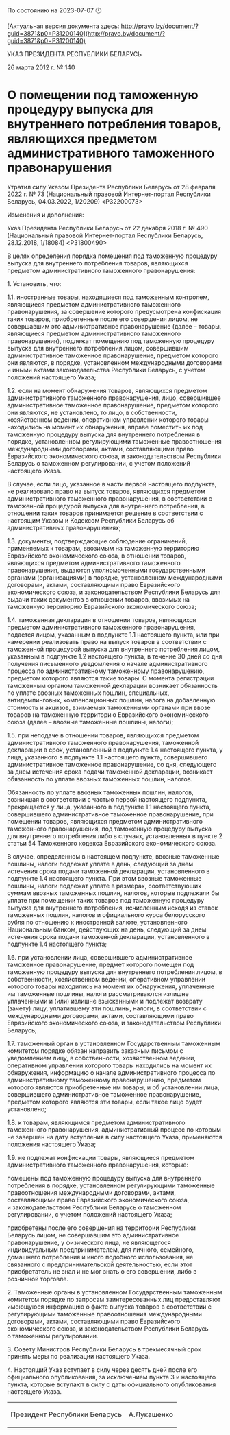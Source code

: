По состоянию на 2023-07-07 &#x1F550;

[Актуальная версия документа здесь: http://pravo.by/document/?guid=3871&p0=P31200140](http://pravo.by/document/?guid=3871&p0=P31200140)

<p>УКАЗ ПРЕЗИДЕНТА РЕСПУБЛИКИ БЕЛАРУСЬ</p>
<p>26 марта 2012 г. № 140</p>
<h1>О помещении под таможенную процедуру выпуска для внутреннего потребления товаров, являющихся предметом административного таможенного правонарушения</h1>
<p>Утратил силу Указом Президента Республики Беларусь от 28 февраля 2022 г. № 73 (Национальный правовой Интернет-портал Республики Беларусь, 04.03.2022, 1/20209) &lt;P32200073&gt;</p>
<p>Изменения и дополнения:</p>
<p>Указ Президента Республики Беларусь от 22 декабря 2018 г. № 490 (Национальный правовой Интернет-портал Республики Беларусь, 28.12.2018, 1/18084) &lt;P31800490&gt;</p>
<p></p>
<p>В целях определения порядка помещения под таможенную процедуру выпуска для внутреннего потребления товаров, являющихся предметом административного таможенного правонарушения:</p>
<p>1. Установить, что:</p>
<p>1.1. иностранные товары, находящиеся под таможенным контролем, являющиеся предметом административного таможенного правонарушения, за совершение которого предусмотрена конфискация таких товаров, приобретенные после его совершения лицом, не совершавшим это административное правонарушение (далее – товары, являющиеся предметом административного таможенного правонарушения), подлежат помещению под таможенную процедуру выпуска для внутреннего потребления лицом, совершившим административное таможенное правонарушение, предметом которого они являются, в порядке, установленном международными договорами и иными актами законодательства Республики Беларусь, с учетом положений настоящего Указа;</p>
<p>1.2. если на момент обнаружения товаров, являющихся предметом административного таможенного правонарушения, лицо, совершившее административное таможенное правонарушение, предметом которого они являются, не установлено, то лицо, в собственности, хозяйственном ведении, оперативном управлении которого товары находились на момент их обнаружения, вправе поместить их под таможенную процедуру выпуска для внутреннего потребления в порядке, установленном регулирующими таможенные правоотношения международными договорами, актами, составляющими право Евразийского экономического союза, и законодательством Республики Беларусь о таможенном регулировании, с учетом положений настоящего Указа.</p>
<p>В случае, если лицо, указанное в части первой настоящего подпункта, не реализовало право на выпуск товаров, являющихся предметом административного таможенного правонарушения, в соответствии с таможенной процедурой выпуска для внутреннего потребления, в отношении таких товаров принимается решение в соответствии с настоящим Указом и Кодексом Республики Беларусь об административных правонарушениях;</p>
<p>1.3. документы, подтверждающие соблюдение ограничений, применяемых к товарам, ввозимым на таможенную территорию Евразийского экономического союза, в отношении товаров, являющихся предметом административного таможенного правонарушения, выдаются уполномоченными государственными органами (организациями) в порядке, установленном международными договорами, актами, составляющими право Евразийского экономического союза, и законодательством Республики Беларусь для выдачи таких документов в отношении товаров, ввозимых на таможенную территорию Евразийского экономического союза;</p>
<p>1.4. таможенная декларация в отношении товаров, являющихся предметом административного таможенного правонарушения, подается лицом, указанным в подпункте 1.1 настоящего пункта, или при намерении реализовать право на выпуск товаров в соответствии с таможенной процедурой выпуска для внутреннего потребления лицом, указанным в подпункте 1.2 настоящего пункта, в течение 30 дней со дня получения письменного уведомления о начале административного процесса по административному таможенному правонарушению, предметом которого являются такие товары. С момента регистрации таможенным органом таможенной декларации возникает обязанность по уплате ввозных таможенных пошлин, специальных, антидемпинговых, компенсационных пошлин, налога на добавленную стоимость и акцизов, взимаемых таможенными органами при ввозе товаров на таможенную территорию Евразийского экономического союза (далее – ввозные таможенные пошлины, налоги);</p>
<p>1.5. при неподаче в отношении товаров, являющихся предметом административного таможенного правонарушения, таможенной декларации в срок, установленный в подпункте 1.4 настоящего пункта, у лица, указанного в подпункте 1.1 настоящего пункта, совершившего административное таможенное правонарушение, со дня, следующего за днем истечения срока подачи таможенной декларации, возникает обязанность по уплате ввозных таможенных пошлин, налогов.</p>
<p>Обязанность по уплате ввозных таможенных пошлин, налогов, возникшая в соответствии с частью первой настоящего подпункта, прекращается у лица, указанного в подпункте 1.1 настоящего пункта, совершившего административное таможенное правонарушение, при помещении товаров, являющихся предметом административного таможенного правонарушения, под таможенную процедуру выпуска для внутреннего потребления либо в случаях, установленных в пункте 2 статьи 54 Таможенного кодекса Евразийского экономического союза.</p>
<p>В случае, определенном в настоящем подпункте, ввозные таможенные пошлины, налоги подлежат уплате в день, следующий за днем истечения срока подачи таможенной декларации, установленного в подпункте 1.4 настоящего пункта. При этом ввозные таможенные пошлины, налоги подлежат уплате в размерах, соответствующих суммам ввозных таможенных пошлин, налогов, которые подлежали бы уплате при помещении таких товаров под таможенную процедуру выпуска для внутреннего потребления, исчисленным исходя из ставок таможенных пошлин, налогов и официального курса белорусского рубля по отношению к иностранной валюте, установленного Национальным банком, действующих на день, следующий за днем истечения срока подачи таможенной декларации, установленного в подпункте 1.4 настоящего пункта;</p>
<p>1.6. при установлении лица, совершившего административное таможенное правонарушение, предмет которого помещен под таможенную процедуру выпуска для внутреннего потребления лицом, в собственности, хозяйственном ведении, оперативном управлении которого товары находились на момент их обнаружения, уплаченные им таможенные пошлины, налоги рассматриваются излишне уплаченными и (или) излишне взысканными и подлежат возврату (зачету) лицу, уплатившему эти пошлины, налоги, в соответствии с международными договорами, актами, составляющими право Евразийского экономического союза, и законодательством Республики Беларусь;</p>
<p>1.7. таможенный орган в установленном Государственным таможенным комитетом порядке обязан направить заказным письмом с уведомлением лицу, в собственности, хозяйственном ведении, оперативном управлении которого товары находились на момент их обнаружения, информацию о начале административного процесса по административному таможенному правонарушению, предметом которого являются приобретенные им товары, и об установлении лица, совершившего административное таможенное правонарушение, предметом которого являются эти товары, если такое лицо будет установлено;</p>
<p>1.8. к товарам, являющимся предметом административного таможенного правонарушения, административный процесс по которым не завершен на дату вступления в силу настоящего Указа, применяются положения настоящего Указа;</p>
<p>1.9. не подлежат конфискации товары, являющиеся предметом административного таможенного правонарушения, которые:</p>
<p>помещены под таможенную процедуру выпуска для внутреннего потребления в порядке, установленном регулирующими таможенные правоотношения международными договорами, актами, составляющими право Евразийского экономического союза, и законодательством Республики Беларусь о таможенном регулировании, с учетом положений настоящего Указа;</p>
<p>приобретены после его совершения на территории Республики Беларусь лицом, не совершавшим это административное правонарушение, у физического лица, не являющегося индивидуальным предпринимателем, для личного, семейного, домашнего потребления и иного подобного использования, не связанного с предпринимательской деятельностью, если этот приобретатель не знал и не мог знать о его совершении, либо в розничной торговле.</p>
<p>2. Таможенные органы в установленном Государственным таможенным комитетом порядке по запросам заинтересованных лиц предоставляют имеющуюся информацию о факте выпуска товаров в соответствии с регулирующими таможенные правоотношения международными договорами, актами, составляющими право Евразийского экономического союза, и законодательством Республики Беларусь о таможенном регулировании.</p>
<p>3. Совету Министров Республики Беларусь в трехмесячный срок принять меры по реализации настоящего Указа.</p>
<p>4. Настоящий Указ вступает в силу через десять дней после его официального опубликования, за исключением пункта 3 и настоящего пункта, которые вступают в силу с даты официального опубликования настоящего Указа.</p>
<p></p>
<table><tr>
<td><p>Президент Республики Беларусь</p></td>
<td><p>А.Лукашенко</p></td>
</tr></table>
<p></p>